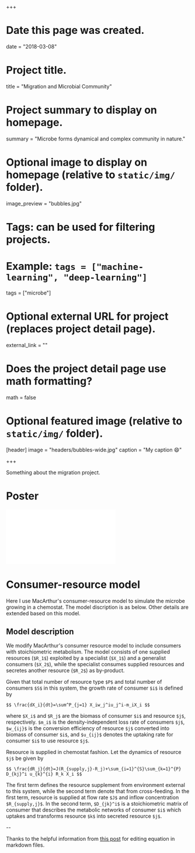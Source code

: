 +++
# Date this page was created.
date = "2018-03-08"

# Project title.
title = "Migration and Microbial Community"

# Project summary to display on homepage.
summary = "Microbe forms dynamical and complex community in nature."

# Optional image to display on homepage (relative to `static/img/` folder).
image_preview = "bubbles.jpg"

# Tags: can be used for filtering projects.
# Example: `tags = ["machine-learning", "deep-learning"]`
tags = ["microbe"]

# Optional external URL for project (replaces project detail page).
external_link = ""

# Does the project detail page use math formatting?
math = false

# Optional featured image (relative to `static/img/` folder).
[header]
image = "headers/bubbles-wide.jpg"
caption = "My caption :smile:"

+++

Something about the migration project.

# Poster

![](/files/migration_ISME_2.pdf)


# Consumer-resource model

Here I use MacArthur's consumer-resource model to simulate the microbe growing in a chemostat. The model discription is as below. Other details are extended based on this model.

## Model description
We modify MacArthur's consumer resource model to include consumers with stoichiometric metabolism. The model consists of one supplied resources (``$R_1$``) exploited by a specialist (``$X_1$``) and a generalist consumers (``$X_2$``), while the specialist consumes supplied resources and secretes another resource (``$R_2$``) as by-product. 

Given that total number of resource type ``$P$`` and total number of consumers ``$S$`` in this system, the growth rate of consumer ``$i$`` is defined by

``$$
\frac{dX_i}{dt}=\sum^P_{j=1} X_iw_j^iu_j^i-m_iX_i
$$``


where ``$X_i$`` and ``$R_j$`` are the biomass of consumer ``$i$`` and resource ``$j$``, respectively. ``$m_i$`` is the density-independent loss rate of consumers ``$j$``, ``$w_{ij}$`` is the conversion efficiency of resource ``$j$`` converted into biomass of consumer ``$i$``, and ``$u_{ij}$`` denotes the uptaking rate for consumer ``$i$`` to use resource ``$j$``.

Resource is supplied in chemostat fashion. Let the dynamics of resource ``$j$`` be given by

``$$
\frac{dR_j}{dt}=J(R_{supply,j}-R_j)+\sum_{i=1}^{S}\sum_{k=1}^{P} D_{kj}^i u_{k}^{i} R_k X_i
$$``

The first term defines the resource supplement from environment external to this system, while the second term denote that from cross-feeding. In the first term, resource is supplied at flow rate ``$J$`` and inflow concentration ``$R_{supply,j}$``. In the second term, ``$D_{jk}^i$`` is a stoichiometric matrix of consumer that describes the metabolic networks of consumer ``$i$`` which uptakes and transforms resource ``$k$`` into secreted resource ``$j$``.


--

Thanks to the helpful information from [this post](https://stackoverflow.com/questions/42938394/problems-with-math-in-r-blogdown-package-in-md-files-with-hugo) for editing equation in markdown files.

